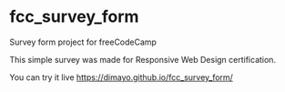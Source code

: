 # fcc_survey_form
Survey form project for freeCodeCamp

This simple survey was made for Responsive Web Design certification.

You can try it live https://dimayo.github.io/fcc_survey_form/
